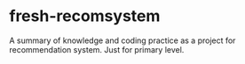 # fresh-recomsystem
A summary of knowledge and coding practice as a project for recommendation system. Just for primary level.
